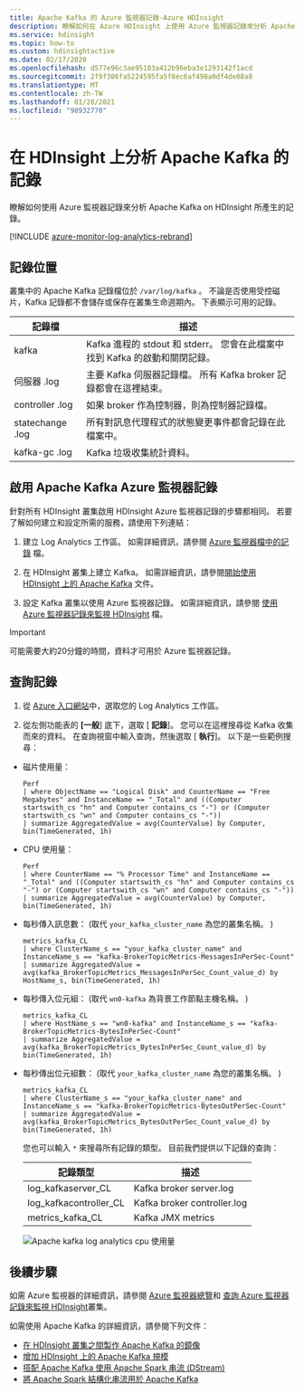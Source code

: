 ```yaml
---
title: Apache Kafka 的 Azure 監視器記錄-Azure HDInsight
description: 瞭解如何在 Azure HDInsight 上使用 Azure 監視器記錄來分析 Apache Kafka 叢集的記錄。
ms.service: hdinsight
ms.topic: how-to
ms.custom: hdinsightactive
ms.date: 02/17/2020
ms.openlocfilehash: d577e96c3ae95103a412b96eba3e1293142f1acd
ms.sourcegitcommit: 2f9f306fa5224595fa5f8ec6af498a0df4de08a8
ms.translationtype: MT
ms.contentlocale: zh-TW
ms.lasthandoff: 01/28/2021
ms.locfileid: "98932770"
---
```

# <a name="analyze-logs-for-apache-kafka-on-hdinsight"></a>在 HDInsight 上分析 Apache Kafka 的記錄

瞭解如何使用 Azure 監視器記錄來分析 Apache Kafka on HDInsight 所產生的記錄。

[!INCLUDE [azure-monitor-log-analytics-rebrand](../../../includes/azure-monitor-log-analytics-rebrand.md)]

## <a name="logs-location"></a>記錄位置

叢集中的 Apache Kafka 記錄檔位於 `/var/log/kafka` 。 不論是否使用受控磁片，Kafka 記錄都不會儲存或保存在叢集生命週期內。 下表顯示可用的記錄。

|記錄檔 |描述 |
|---|---|
|kafka|Kafka 進程的 stdout 和 stderr。 您會在此檔案中找到 Kafka 的啟動和關閉記錄。|
|伺服器 .log|主要 Kafka 伺服器記錄檔。 所有 Kafka broker 記錄都會在這裡結束。|
|controller .log|如果 broker 作為控制器，則為控制器記錄檔。|
|statechange .log|所有對訊息代理程式的狀態變更事件都會記錄在此檔案中。|
|kafka-gc .log|Kafka 垃圾收集統計資料。|

## <a name="enable-azure-monitor-logs-for-apache-kafka"></a>啟用 Apache Kafka Azure 監視器記錄

針對所有 HDInsight 叢集啟用 HDInsight Azure 監視器記錄的步驟都相同。 若要了解如何建立和設定所需的服務，請使用下列連結：

1. 建立 Log Analytics 工作區。 如需詳細資訊，請參閱 [Azure 監視器檔中的記錄](../../azure-monitor/platform/data-platform-logs.md) 檔。

2. 在 HDInsight 叢集上建立 Kafka。 如需詳細資訊，請參閱[開始使用 HDInsight 上的 Apache Kafka](apache-kafka-get-started.md) 文件。

3. 設定 Kafka 叢集以使用 Azure 監視器記錄。 如需詳細資訊，請參閱 [使用 Azure 監視器記錄來監視 HDInsight](../hdinsight-hadoop-oms-log-analytics-tutorial.md) 檔。

> [!IMPORTANT]  
> 可能需要大約20分鐘的時間，資料才可用於 Azure 監視器記錄。

## <a name="query-logs"></a>查詢記錄

1. 從 [Azure 入口網站](https://portal.azure.com)中，選取您的 Log Analytics 工作區。

2. 從左側功能表的 **[一般**] 底下，選取 [ **記錄**]。 您可以在這裡搜尋從 Kafka 收集而來的資料。 在查詢視窗中輸入查詢，然後選取 [ **執行**]。 以下是一些範例搜尋：

* 磁片使用量：

    ```kusto
    Perf
    | where ObjectName == "Logical Disk" and CounterName == "Free Megabytes" and InstanceName == "_Total" and ((Computer startswith_cs "hn" and Computer contains_cs "-") or (Computer startswith_cs "wn" and Computer contains_cs "-")) 
    | summarize AggregatedValue = avg(CounterValue) by Computer, bin(TimeGenerated, 1h)
    ```

* CPU 使用量：

    ```kusto
    Perf 
    | where CounterName == "% Processor Time" and InstanceName == "_Total" and ((Computer startswith_cs "hn" and Computer contains_cs "-") or (Computer startswith_cs "wn" and Computer contains_cs "-")) 
    | summarize AggregatedValue = avg(CounterValue) by Computer, bin(TimeGenerated, 1h)
    ```

* 每秒傳入訊息數： (取代 `your_kafka_cluster_name` 為您的叢集名稱。 ) 

    ```kusto
    metrics_kafka_CL 
    | where ClusterName_s == "your_kafka_cluster_name" and InstanceName_s == "kafka-BrokerTopicMetrics-MessagesInPerSec-Count" 
    | summarize AggregatedValue = avg(kafka_BrokerTopicMetrics_MessagesInPerSec_Count_value_d) by HostName_s, bin(TimeGenerated, 1h)
    ```

* 每秒傳入位元組： (取代 `wn0-kafka` 為背景工作節點主機名稱。 ) 

    ```kusto
    metrics_kafka_CL 
    | where HostName_s == "wn0-kafka" and InstanceName_s == "kafka-BrokerTopicMetrics-BytesInPerSec-Count" 
    | summarize AggregatedValue = avg(kafka_BrokerTopicMetrics_BytesInPerSec_Count_value_d) by bin(TimeGenerated, 1h)
    ```

* 每秒傳出位元組數： (取代 `your_kafka_cluster_name` 為您的叢集名稱。 ) 

    ```kusto
    metrics_kafka_CL 
    | where ClusterName_s == "your_kafka_cluster_name" and InstanceName_s == "kafka-BrokerTopicMetrics-BytesOutPerSec-Count" 
    | summarize AggregatedValue = avg(kafka_BrokerTopicMetrics_BytesOutPerSec_Count_value_d) by bin(TimeGenerated, 1h)
    ```

    您也可以輸入 `*` 來搜尋所有記錄的類型。 目前我們提供以下記錄的查詢：

    | 記錄類型 | 描述 |
    | ---- | ---- |
    | log\_kafkaserver\_CL | Kafka broker server.log |
    | log\_kafkacontroller\_CL | Kafka broker controller.log |
    | metrics\_kafka\_CL | Kafka JMX metrics |

    ![Apache kafka log analytics cpu 使用量](./media/apache-kafka-log-analytics-operations-management/apache-kafka-cpu-usage.png)

## <a name="next-steps"></a>後續步驟

如需 Azure 監視器的詳細資訊，請參閱 [Azure 監視器總覽](../../azure-monitor/overview.md)和 [查詢 Azure 監視器記錄來監視 HDInsight](../hdinsight-hadoop-oms-log-analytics-use-queries.md)叢集。

如需使用 Apache Kafka 的詳細資訊，請參閱下列文件：

* [在 HDInsight 叢集之間製作 Apache Kafka 的鏡像](apache-kafka-mirroring.md)
* [增加 HDInsight 上的 Apache Kafka 規模](apache-kafka-scalability.md)
* [搭配 Apache Kafka 使用 Apache Spark 串流 (DStream) ](../hdinsight-apache-spark-with-kafka.md)
* [將 Apache Spark 結構化串流用於 Apache Kafka](../hdinsight-apache-kafka-spark-structured-streaming.md)